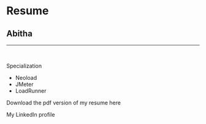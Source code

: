 <div id="header"></div>
<div class="left"></div>
<div class="stuff">
  <br><br>
  <h1>Resume</h1>
  <h2>Abitha</h2>
  <hr />
  <br>
  <p class="head">Specialization</p>
  <ul>
    <li>Neoload</li>
    <li>JMeter</li>
    <li>LoadRunner</li>
  </ul>

  <p class="head">Download the pdf version of my resume here</p>
  <ul>
    <a href="https://www.visualcv.com/abithasanjeevi/pdf/">
    </a>
  </ul>
  <p class="head">My LinkedIn profile</p>
    <ul>
    <a href="https://www.visualcv.com/abithasanjeevi/pdf/">
    </a>
  </ul>
</div>
